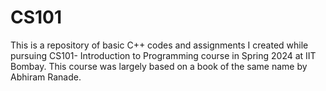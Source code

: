 # CS101
This is a repository of basic C++ codes and assignments I created while pursuing CS101- Introduction to Programming course in Spring 2024 at IIT Bombay. This course was largely based
on a book of the same name by Abhiram Ranade.
